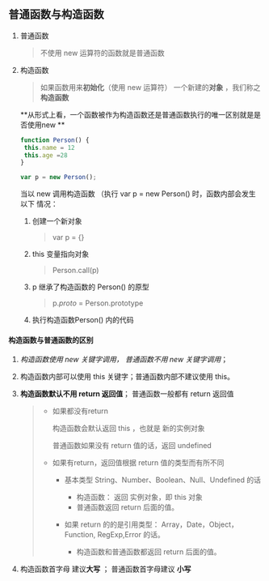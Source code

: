 ## 普通函数与构造函数 

1. 普通函数

   > 不使用 new 运算符的函数就是普通函数

2. 构造函数

   > 如果函数用来**初始化**（使用 new 运算符） 一个新建的**对象** ，我们称之**构造函数**

   **从形式上看，一个函数被作为构造函数还是普通函数执行的唯一区别就是是否使用new **

   ```javascript
   function Person() {
   	this.name = 12
   	this.age =28
   }
   
   var p = new Person();
   
   
   ```

   当以 new 调用构造函数 （执行 var  p = new Person() 时，函数内部会发生 以下 情况：

   1. 创建一个新对象

      > var p = {}

   2. this 变量指向对象

      > Person.call(p)

   3. p 继承了构造函数的 Person() 的原型

      > p._proto_ = Person.prototype

   4. 执行构造函数Person() 内的代码

   

#### 构造函数与普通函数的区别

1. *构造函数使用 new 关键字调用， 普通函数不用 new 关键字调用*；

2. 构造函数内部可以使用 this 关键字；普通函数内部不建议使用 this。

3. **构造函数默认不用 return 返回值**； 普通函数一般都有 return 返回值

   > - 如果都没有return 
   >
   >   构造函数会默认返回 this ，也就是 新的实例对象
   >
   >   普通函数如果没有 return 值的话，返回 undefined
   >
   > - 如果有return，返回值根据 return 值的类型而有所不同
   >
   >   - 基本类型  String、Number、Boolean、Null、Undefined 的话
   >     - 构造函数： 返回 实例对象，即 this 对象
   >     - 普通函数返回 return 后面的值。
   >
   >   - 如果 return 的的是引用类型： Array，Date，Object，Function, RegExp,Error 的话。
   >     - 构造函数和普通函数都返回 return 后面的值。

4. 构造函数首字母 建议**大写** ； 普通函数首字母建议 **小写**

   